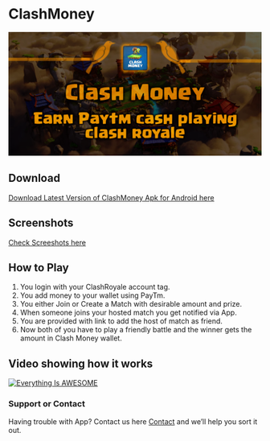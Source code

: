
# ClashMoney
![ClashMoney](https://raw.githubusercontent.com/keshavbhatt/clashmoney/master/clashmoney_banner_2.png)

## Download
[Download Latest Version of ClashMoney Apk for Android here](http://ktechpit.com/rapi)

## Screenshots
[Check Screeshots here](https://github.com/keshavbhatt/clashmoney/blob/master/screenshots/README.md)

## How to Play
1. You login with your ClashRoyale account tag.
2. You add money to your wallet using PayTm.
3. You either Join or Create a Match with desirable amount and prize.
4. When someone joins your hosted match you get notified via App.
5. You are provided with link to add the host of match as friend.
6. Now both of you have to play a friendly battle and the winner gets the amount in Clash Money wallet.

## Video showing how it works
[![Everything Is AWESOME](https://img.youtube.com/vi/StTqXEQ2l-Y/0.jpg)](https://www.youtube.com/watch?v=StTqXEQ2l-Y "Everything Is AWESOME")

### Support or Contact
Having trouble with App? Contact us here [Contact](mailto:keshavnrj@gmail.com) and we’ll help you sort it out.


